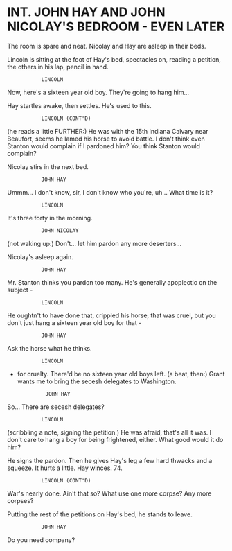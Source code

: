 # INT. JOHN HAY AND JOHN NICOLAY'S BEDROOM - EVEN LATER

The room is spare and neat. Nicolay and Hay are asleep in their beds.

Lincoln is sitting at the foot of Hay's bed, spectacles on, reading a petition, the others in his lap, pencil in hand.

			   LINCOLN
Now, here's a sixteen year old boy. They're going to hang him...

Hay startles awake, then settles. He's used to this.

			   LINCOLN (CONT'D)
(he reads a little  FURTHER:)
He was with the 15th Indiana Calvary near Beaufort, seems he
lamed his horse to avoid battle. I don't think even Stanton would complain if I pardoned him? You think Stanton would complain?

Nicolay stirs in the next bed.

			   JOHN HAY
Ummm... I don't know, sir, I don't know who you're, uh... What time is
it?

			   LINCOLN
It's three forty in the morning.

			   JOHN NICOLAY
(not waking up:)
Don't... let him pardon any more deserters...

Nicolay's asleep again.

			   JOHN HAY
Mr. Stanton thinks you pardon too
many. He's generally apoplectic on
the subject -

			   LINCOLN
He oughtn't to have done that,
crippled his horse, that was cruel,
but you don't just hang a sixteen
year old boy for that -

			   JOHN HAY
Ask the horse what he thinks.

			   LINCOLN
- for cruelty. There'd be no
sixteen year old boys left.
(a beat, then:)
Grant wants me to bring the secesh
delegates to Washington.

			   JOHN HAY
So... There are secesh delegates?

			   LINCOLN
(scribbling a note,
signing the petition:)
He was afraid, that's all it was.
I don't care to hang a boy for
being frightened, either. What good
would it do him?

He signs the pardon. Then he gives Hay's leg a few hard
thwacks and a squeeze. It hurts a little. Hay winces.
74.

			   LINCOLN (CONT'D)
War's nearly done. Ain't that so?
What use one more corpse? Any more
corpses?

Putting the rest of the petitions on Hay's bed, he stands to
leave.

			   JOHN HAY
Do you need company?
